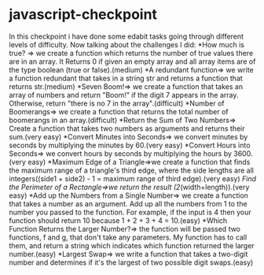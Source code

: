 # javascript-checkpoint
In this checkpoint i have done some edabit tasks going through different levels of difficulty.
Now talking about the challenges I did:
*How much is true? => we create a function which returns the number of true values there are in an array. It Returns 0 if given an empty array and
all array items are of the type boolean (true or false).(medium)
*A redundant function=> we write a function redundant that takes in a string str and returns a function that returns str.(medium)
*Seven Boom!=> we create a function that takes an array of numbers and return "Boom!" if the digit 7 appears in the array. Otherwise, 
return "there is no 7 in the array".(difficult)
*Number of Boomerangs=> we create a function that returns the total number of boomerangs in an array.(difficult)
*Return the Sum of Two Numbers=> Create a function that takes two numbers as arguments and returns their sum.(very easy)
*Convert Minutes into Seconds=> we convert minutes by seconds by multiplying the minutes by 60.(very easy)
*Convert Hours into Seconds=> we convert hours by seconds by multiplying the hours by 3600.(very easy)
*Maximum Edge of a Triangle=>we create a function that finds the maximum range of a triangle's third edge, where the side lengths 
are all integers((side1 + side2) - 1 = maximum range of third edge).(very easy)
*Find the Perimeter of a Rectangle=>we return the result (2*(width+length)).(very easy)
*Add up the Numbers from a Single Number=> we create a function that takes a number as an argument. Add up all the numbers from 1 to the number you passed to the function. For example, if the input is 4 then your function should return 10 because 1 + 2 + 3 + 4 = 10.(easy)
*Which Function Returns the Larger Number?=> the function will be passed two functions, f and g, that don't take any parameters. My function has to call them, 
and return a string which indicates which function returned the larger number.(easy)
*Largest Swap=> we write a function that takes a two-digit number and determines if it's the largest of two possible digit swaps.(easy)


